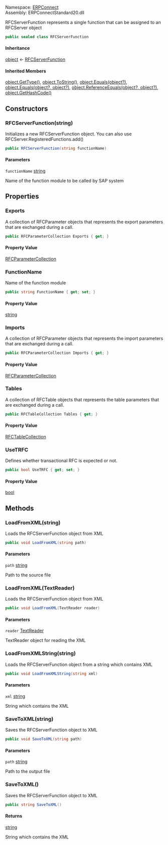 
Namespace: [ERPConnect](index.md)  
Assembly: ERPConnectStandard20.dll  

RFCServerFunction represents a single function that can be assigned to an RFCServer object

```csharp
public sealed class RFCServerFunction
```

#### Inheritance

[object](https://learn.microsoft.com/dotnet/api/system.object) ← 
[RFCServerFunction](ERPConnect.RFCServerFunction.md)

#### Inherited Members

[object.GetType\(\)](https://learn.microsoft.com/dotnet/api/system.object.gettype), 
[object.ToString\(\)](https://learn.microsoft.com/dotnet/api/system.object.tostring), 
[object.Equals\(object?\)](https://learn.microsoft.com/dotnet/api/system.object.equals\#system\-object\-equals\(system\-object\)), 
[object.Equals\(object?, object?\)](https://learn.microsoft.com/dotnet/api/system.object.equals\#system\-object\-equals\(system\-object\-system\-object\)), 
[object.ReferenceEquals\(object?, object?\)](https://learn.microsoft.com/dotnet/api/system.object.referenceequals), 
[object.GetHashCode\(\)](https://learn.microsoft.com/dotnet/api/system.object.gethashcode)

## Constructors

### <a id="ERPConnect_RFCServerFunction__ctor_System_String_"></a> RFCServerFunction\(string\)

Initializes a new RFCServerFunction object. You can also use RFCServer.RegisteredFunctions.add()

```csharp
public RFCServerFunction(string functionName)
```

#### Parameters

`functionName` [string](https://learn.microsoft.com/dotnet/api/system.string)

Name of the function module to be called by SAP system

## Properties

### <a id="ERPConnect_RFCServerFunction_Exports"></a> Exports

A collection of RFCParameter objects that represents the export parameters that are exchanged during a call.

```csharp
public RFCParameterCollection Exports { get; }
```

#### Property Value

 [RFCParameterCollection](ERPConnect.RFCParameterCollection.md)

### <a id="ERPConnect_RFCServerFunction_FunctionName"></a> FunctionName

Name of the function module

```csharp
public string FunctionName { get; set; }
```

#### Property Value

 [string](https://learn.microsoft.com/dotnet/api/system.string)

### <a id="ERPConnect_RFCServerFunction_Imports"></a> Imports

A collection of RFCParameter objects that represents the import parameters that are exchanged during a call.

```csharp
public RFCParameterCollection Imports { get; }
```

#### Property Value

 [RFCParameterCollection](ERPConnect.RFCParameterCollection.md)

### <a id="ERPConnect_RFCServerFunction_Tables"></a> Tables

A collection of RFCTable objects that represents the table parameters that are exchanged during a call.

```csharp
public RFCTableCollection Tables { get; }
```

#### Property Value

 [RFCTableCollection](ERPConnect.RFCTableCollection.md)

### <a id="ERPConnect_RFCServerFunction_UseTRFC"></a> UseTRFC

Defines whether transactional RFC is expected or not.

```csharp
public bool UseTRFC { get; set; }
```

#### Property Value

 [bool](https://learn.microsoft.com/dotnet/api/system.boolean)

## Methods

### <a id="ERPConnect_RFCServerFunction_LoadFromXML_System_String_"></a> LoadFromXML\(string\)

Loads the RFCServerFunction object from XML

```csharp
public void LoadFromXML(string path)
```

#### Parameters

`path` [string](https://learn.microsoft.com/dotnet/api/system.string)

Path to the source file

### <a id="ERPConnect_RFCServerFunction_LoadFromXML_System_IO_TextReader_"></a> LoadFromXML\(TextReader\)

Loads the RFCServerFunction object from XML

```csharp
public void LoadFromXML(TextReader reader)
```

#### Parameters

`reader` [TextReader](https://learn.microsoft.com/dotnet/api/system.io.textreader)

TextReader object for reading the XML

### <a id="ERPConnect_RFCServerFunction_LoadFromXMLString_System_String_"></a> LoadFromXMLString\(string\)

Loads the RFCServerFunction object from a string which contains XML

```csharp
public void LoadFromXMLString(string xml)
```

#### Parameters

`xml` [string](https://learn.microsoft.com/dotnet/api/system.string)

String which contains the XML

### <a id="ERPConnect_RFCServerFunction_SaveToXML_System_String_"></a> SaveToXML\(string\)

Saves the RFCServerFunction object to XML

```csharp
public void SaveToXML(string path)
```

#### Parameters

`path` [string](https://learn.microsoft.com/dotnet/api/system.string)

Path to the output file

### <a id="ERPConnect_RFCServerFunction_SaveToXML"></a> SaveToXML\(\)

Saves the RFCServerFunction object to XML

```csharp
public string SaveToXML()
```

#### Returns

 [string](https://learn.microsoft.com/dotnet/api/system.string)

String which contains the XML

